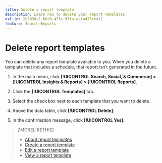 ```yaml
---
title: Delete a report template
description: Learn how to delete your report templates.
exl-id: 2e7038e1-bbe0-473e-97fa-ecfa475ce411
feature: Search Reports
---
```

# Delete report templates

You can delete any report template available to you. When you delete a template that includes a schedule, that report isn't generated in the future.

1. In the main menu, click **[!UICONTROL Search, Social, & Commerce] > [!UICONTROL Insights & Reports] > [!UICONTROL Reports]**.

1. Click the **[!UICONTROL Templates]** tab.

1. Select the check box next to each template that you want to delete.

1. Above the data table, click **[!UICONTROL Delete]**.

1. In the confirmation message, click **[!UICONTROL Yes]**.

>[!MORELIKETHIS]
>
>* [About report templates](template-about.md)
>* [Create a report template](template-create.md)
>* [Edit a report template](template-edit.md)
>* [View a report template](template-view.md)
